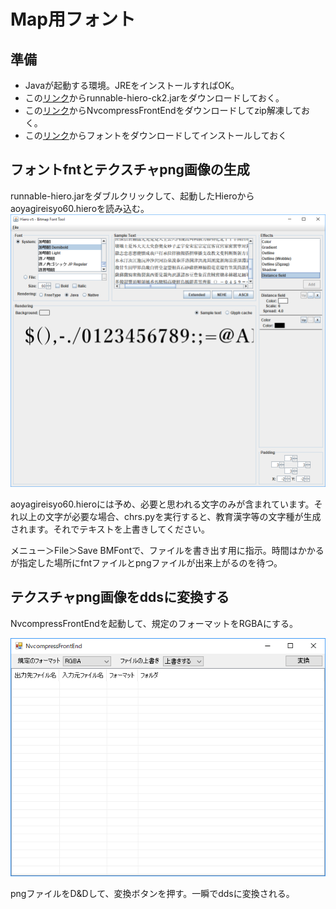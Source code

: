 # Map用フォント

## 準備
 - Javaが起動する環境。JREをインストールすればOK。
 - この[リンク](https://drive.google.com/open?id=1mzlgumZn_YnE17VYVIQ_msHD_M6IGENN)からrunnable-hiero-ck2.jarをダウンロードしておく。
 - この[リンク](http://ch.nicovideo.jp/sevrunear/blomaga/ar539518)からNvcompressFrontEndをダウンロードしてzip解凍しておく。
 - この[リンク](https://drive.google.com/open?id=1Qb5pyH4Cx3ouBIMbEw3KhnlTspx5Qfs_)からフォントをダウンロードしてインストールしておく

## フォントfntとテクスチャpng画像の生成
runnable-hiero.jarをダブルクリックして、起動したHieroからaoyagireisyo60.hieroを読み込む。
![img](2018-03-21_16h44_47.png)

aoyagireisyo60.hieroには予め、必要と思われる文字のみが含まれています。それ以上の文字が必要な場合、chrs.pyを実行すると、教育漢字等の文字種が生成されます。それでテキストを上書きしてください。

メニュー＞File＞Save BMFontで、ファイルを書き出す用に指示。時間はかかるが指定した場所にfntファイルとpngファイルが出来上がるのを待つ。

## テクスチャpng画像をddsに変換する
NvcompressFrontEndを起動して、規定のフォーマットをRGBAにする。

![img2](2018-03-21_16h48_12.png)

pngファイルをD&Dして、変換ボタンを押す。一瞬でddsに変換される。

